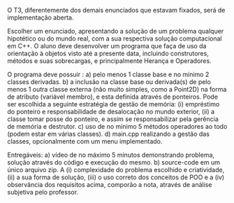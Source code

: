 O T3, diferentemente dos demais enunciados que estavam fixados, será de implementação aberta.

Escolher um enunciado, apresentando a solução de um problema qualquer hipotético ou do mundo real, com a
sua respectiva solução computacional em C++. O aluno deve desenvolver um programa que faça de uso da
orientação à objetos visto até a presente data, incluindo construtores, métodos e suas sobrecargas, e
principalmente Herança e Operadores.

O programa deve possuir :
a) pelo menos 1 classe base e no mínimo 2 classes derivadas.
b) a inclusão na classe base ou derivada(s) de pelo menos 1 outra classe externa (não muito simples, como a
Point2D) na forma de atributo (variável membro), e esta definida através de ponteiros. Pode ser escolhida a
seguinte estratégia de gestão de memória: (i) empréstimo do ponteiro e responsabilidade de desalocação no
mundo exterior, (ii) a classe tomar posse do ponteiro, e assim se responsabilizar pela gerência de memória e
destrutor.
c) uso de no mínimo 5 métodos operadores ao todo (podem estar em várias classes).
d) main.cpp realizando a gestão das classes, opcionalmente com um menu implementado.

Entregáveis:
a) vídeo de no máximo 5 minutos demonstrando problema, solução através do código e execução do mesmo.
b) source-code em um único arquivo zip.
A (i) complexidade do problema escolhido e criatividade, (ii) a sua forma de solução, (iii) o uso correto dos
conceitos de POO e a (iv) observância dos requisitos acima, comporão a nota, através de análise subjetiva
pelo professor. 